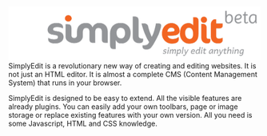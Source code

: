 ![SimplyEdit](images/Logo_SEbeta_600white.png)
SimplyEdit is a revolutionary new way of creating and editing websites. It is not just an HTML editor. It is almost a complete CMS (Content Management System) that runs in your browser.

SimplyEdit is designed to be easy to extend. All the visible features are already plugins. You can easily add your own toolbars, page or image storage or replace existing features with your own version. All you need is some Javascript, HTML and CSS knowledge.
